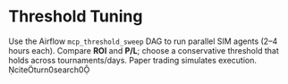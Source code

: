 
# Threshold Tuning

Use the Airflow `mcp_threshold_sweep` DAG to run parallel SIM agents (2–4 hours each). Compare **ROI** and **P/L**; choose a conservative threshold that holds across tournaments/days. Paper trading simulates execution. citeturn0search0
